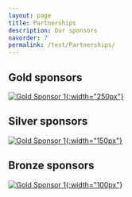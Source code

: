 ```yaml
---
layout: page
title: Partnerships
description: Our sponsors
navorder: 7
permalink: /test/Partnerships/
---
```


## Gold sponsors
[![Gold Sponsor 1](https://odissei-soda.nl/images/logos/soda_logo.svg){:width="250px"}](https://odissei-soda.nl)



## Silver sponsors

[![Gold Sponsor 1](https://odissei-soda.nl/images/logos/soda_logo.svg){:width="150px"}](https://odissei-soda.nl)

## Bronze sponsors
[![Gold Sponsor 1](https://odissei-soda.nl/images/logos/soda_logo.svg){:width="100px"}](https://odissei-soda.nl)
